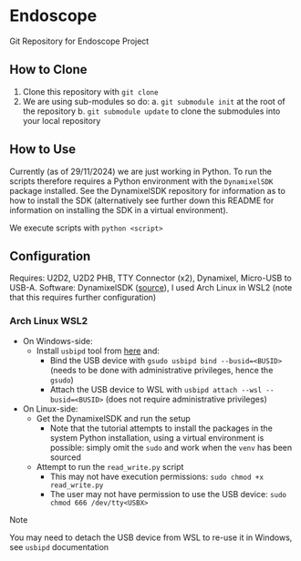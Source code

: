 # Endoscope
Git Repository for Endoscope Project

## How to Clone
1. Clone this repository with `git clone`
2. We are using sub-modules so do:
  a. `git submodule init` at the root of the repository
  b. `git submodule update` to clone the submodules into your local repository

## How to Use

Currently (as of 29/11/2024) we are just working in Python. To run the scripts therefore requires a Python environment with the `DynamixelSDK` package installed. See the DynamixelSDK repository for information as to how to install the SDK (alternatively see further down this README for information on installing the SDK in a virtual environment).

We execute scripts with `python <script>`

## Configuration
Requires: U2D2, U2D2 PHB, TTY Connector (x2), Dynamixel, Micro-USB to USB-A.
Software: DynamixelSDK ([source](https://github.com/ROBOTIS-GIT/DynamixelSDK)), I used Arch Linux in WSL2 (note that this requires further configuration)

### Arch Linux WSL2
- On Windows-side: 
	- Install `usbipd` tool from [here](https://github.com/dorssel/usbipd-win) and:
		- Bind the USB device with `gsudo usbipd bind --busid=<BUSID>` (needs to be done with administrative privileges, hence the `gsudo`)
		- Attach the USB device to WSL with `usbipd attach --wsl --busid=<BUSID>` (does not require administrative privileges)
- On Linux-side: 
	- Get the DynamixelSDK and run the setup
		- Note that the tutorial attempts to install the packages in the system Python installation, using a virtual environment is possible: simply omit the `sudo` and work when the `venv` has been sourced
	- Attempt to run the `read_write.py` script
		- This may not have execution permissions: `sudo chmod +x read_write.py`
		- The user may not have permission to use the USB device: `sudo chmod 666 /dev/tty<USBX>`

> [!note]
> You may need to detach the USB device from WSL to re-use it in Windows, see `usbipd` documentation

